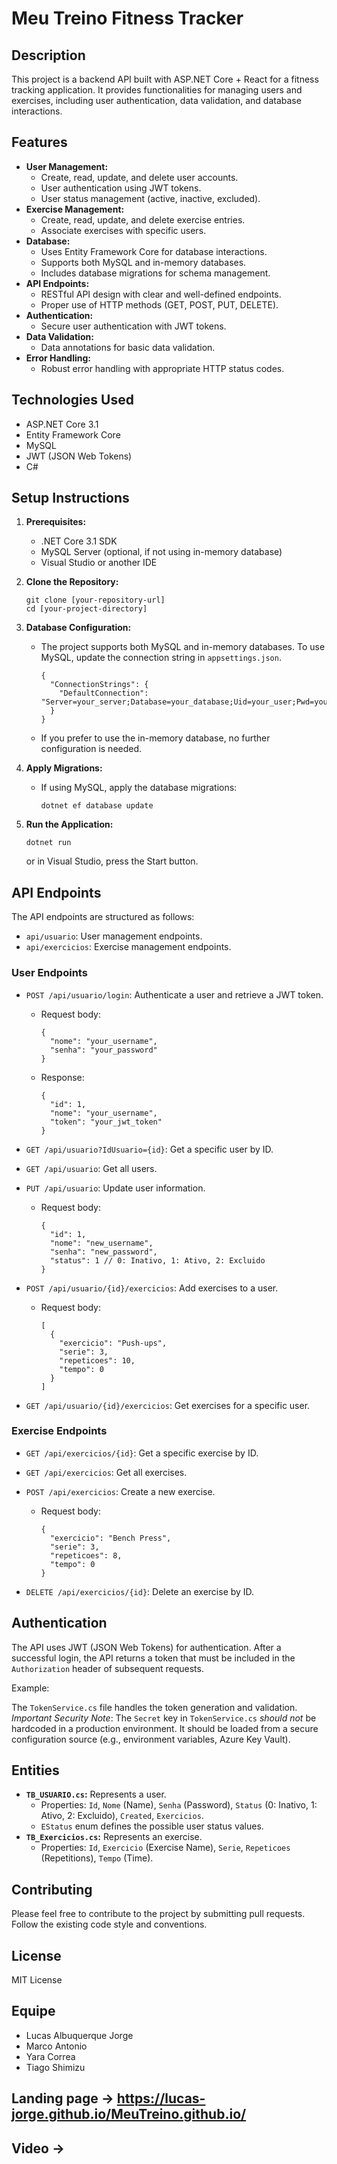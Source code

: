 # Meu Treino Fitness Tracker

## Description

This project is a backend API built with ASP.NET Core + React for a fitness tracking application. It provides functionalities for managing users and exercises, including user authentication, data validation, and database interactions.

## Features

*   **User Management:**
    *   Create, read, update, and delete user accounts.
    *   User authentication using JWT tokens.
    *   User status management (active, inactive, excluded).
*   **Exercise Management:**
    *   Create, read, update, and delete exercise entries.
    *   Associate exercises with specific users.
*   **Database:**
    *   Uses Entity Framework Core for database interactions.
    *   Supports both MySQL and in-memory databases.
    *   Includes database migrations for schema management.
*   **API Endpoints:**
    *   RESTful API design with clear and well-defined endpoints.
    *   Proper use of HTTP methods (GET, POST, PUT, DELETE).
*   **Authentication:**
    *   Secure user authentication with JWT tokens.
*   **Data Validation:**
    *   Data annotations for basic data validation.
*   **Error Handling:**
    *   Robust error handling with appropriate HTTP status codes.

## Technologies Used

*   ASP.NET Core 3.1
*   Entity Framework Core
*   MySQL
*   JWT (JSON Web Tokens)
*   C#

## Setup Instructions

1.  **Prerequisites:**
    *   .NET Core 3.1 SDK
    *   MySQL Server (optional, if not using in-memory database)
    *   Visual Studio or another IDE

2.  **Clone the Repository:**

    ```
    git clone [your-repository-url]
    cd [your-project-directory]
    ```

3.  **Database Configuration:**

    *   The project supports both MySQL and in-memory databases. To use MySQL, update the connection string in `appsettings.json`.

        ```
        {
          "ConnectionStrings": {
            "DefaultConnection": "Server=your_server;Database=your_database;Uid=your_user;Pwd=your_password;"
          }
        }
        ```

    *   If you prefer to use the in-memory database, no further configuration is needed.

4.  **Apply Migrations:**

    *   If using MySQL, apply the database migrations:

        ```
        dotnet ef database update
        ```

5.  **Run the Application:**

    ```
    dotnet run
    ```

    or in Visual Studio, press the Start button.

## API Endpoints

The API endpoints are structured as follows:

*   `api/usuario`: User management endpoints.
*   `api/exercicios`: Exercise management endpoints.

### User Endpoints

*   `POST /api/usuario/login`: Authenticate a user and retrieve a JWT token.
    *   Request body:

        ```
        {
          "nome": "your_username",
          "senha": "your_password"
        }
        ```

    *   Response:

        ```
        {
          "id": 1,
          "nome": "your_username",
          "token": "your_jwt_token"
        }
        ```

*   `GET /api/usuario?IdUsuario={id}`: Get a specific user by ID.
*   `GET /api/usuario`: Get all users.
*   `PUT /api/usuario`: Update user information.
    *   Request body:

        ```
        {
          "id": 1,
          "nome": "new_username",
          "senha": "new_password",
          "status": 1 // 0: Inativo, 1: Ativo, 2: Excluido
        }
        ```

*   `POST /api/usuario/{id}/exercicios`: Add exercises to a user.
    *   Request body:

        ```
        [
          {
            "exercicio": "Push-ups",
            "serie": 3,
            "repeticoes": 10,
            "tempo": 0
          }
        ]
        ```

*   `GET /api/usuario/{id}/exercicios`: Get exercises for a specific user.

### Exercise Endpoints

*   `GET /api/exercicios/{id}`: Get a specific exercise by ID.
*   `GET /api/exercicios`: Get all exercises.
*   `POST /api/exercicios`: Create a new exercise.
    *   Request body:

        ```
        {
          "exercicio": "Bench Press",
          "serie": 3,
          "repeticoes": 8,
          "tempo": 0
        }
        ```

*   `DELETE /api/exercicios/{id}`: Delete an exercise by ID.

## Authentication

The API uses JWT (JSON Web Tokens) for authentication.  After a successful login, the API returns a token that must be included in the `Authorization` header of subsequent requests.

Example:


The `TokenService.cs` file handles the token generation and validation.  *Important Security Note*: The `Secret` key in `TokenService.cs` *should not* be hardcoded in a production environment.  It should be loaded from a secure configuration source (e.g., environment variables, Azure Key Vault).

## Entities

*   **`TB_USUARIO.cs`:** Represents a user.
    *   Properties: `Id`, `Nome` (Name), `Senha` (Password), `Status` (0: Inativo, 1: Ativo, 2: Excluido), `Created`, `Exercicios`.
    *   `EStatus` enum defines the possible user status values.
*   **`TB_Exercicios.cs`:** Represents an exercise.
    *   Properties: `Id`, `Exercicio` (Exercise Name), `Serie`, `Repeticoes` (Repetitions), `Tempo` (Time).

## Contributing

Please feel free to contribute to the project by submitting pull requests.  Follow the existing code style and conventions.

## License

MIT License

## Equipe

* Lucas Albuquerque Jorge
* Marco Antonio
* Yara Correa
* Tiago Shimizu

## Landing page -> https://lucas-jorge.github.io/MeuTreino.github.io/
## Video -> 

